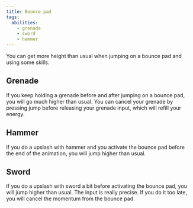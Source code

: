 ```yaml
---
title: Bounce pad
tags:
  abilities:
    - grenade
    - sword
    - hammer
---
```


You can get more height than usual when jumping on a bounce pad and using some skills.

## Grenade

If you keep holding a grenade before and after jumping on a bounce pad, you will go much higher than usual. You can cancel your grenade by pressing jump before releasing your grenade input, which will refill your energy. 

<youtube-video id="Fkj8DnWnxpU"></youtube-video>

## Hammer

If you do a upslash with hammer and you activate the bounce pad before the end of the animation, you will jump higher than usual.

<youtube-video id="PPirjzN09Ig"></youtube-video>

## Sword

If you do a upslash with sword a bit before activating the bounce pad, you will jump higher than usual. The input is really precise. If you do it too late, you will cancel the momentum from the bounce pad.

<youtube-video id="l1EoS9_ZSvs"></youtube-video>